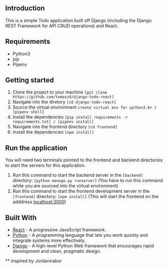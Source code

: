 ## Introduction

This is a simple Todo application built off Django (including the Django REST Framework for API CRUD operations) and React.

## Requirements
* Python3
* pip
* Pipenv

## Getting started
1. Clone the project to your machine ```[git clone https://github.com/tomaszd/django-todo-react]```
2. Navigate into the diretory ```[cd django-todo-react]```
3. Source the virtual environment ```create virtual env for python3.6+ / [pipenv shell]```
4. Install the dependencies ```[pip install requirements -r requirements.txt] / [pipenv install] ```
5. Navigate into the frontend directory ```[cd frontend]```
5. Install the dependencies ```[npm install]```

## Run the application
You will need two terminals pointed to the frontend and backend directories to start the servers for this application.

1. Run this command to start the backend server in the ```[backend]``` directory: ```[python manage.py runserver]``` (You have to run this command while you are sourced into the virtual environment)
2. Run this command to start the frontend development server in the ```[frontend]``` directory: ```[npm install]``` (This will start the frontend on the adddress [localhost:3000](http://localhost:3000))

## Built With

* [React](https://reactjs.org) - A progressive JavaScript framework.
* [Python](https://www.python.org/) - A programming language that lets you work quickly and integrate systems more effectively.
* [Django](http://djangoproject.org/) - A high-level Python Web framework that encourages rapid development and clean, pragmatic design.

** inspired by Jordanirabor
